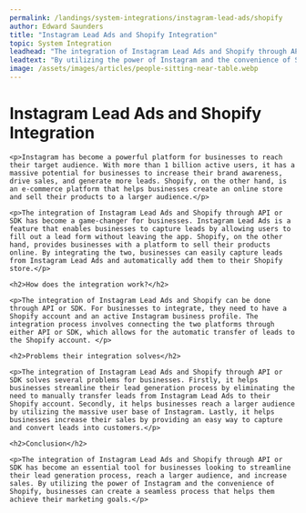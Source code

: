 ```yaml
---
permalink: /landings/system-integrations/instagram-lead-ads/shopify
author: Edward Saunders
title: "Instagram Lead Ads and Shopify Integration"
topic: System Integration
leadhead: "The integration of Instagram Lead Ads and Shopify through API or SDK has become an essential tool for businesses looking to streamline their lead generation process, reach a larger audience, and increase sales"
leadtext: "By utilizing the power of Instagram and the convenience of Shopify, businesses can create a seamless process that helps them achieve their marketing goals."
image: /assets/images/articles/people-sitting-near-table.webp
---
```

<div class="arttext">	<h1>Instagram Lead Ads and Shopify Integration</h1>

	<p>Instagram has become a powerful platform for businesses to reach their target audience. With more than 1 billion active users, it has a massive potential for businesses to increase their brand awareness, drive sales, and generate more leads. Shopify, on the other hand, is an e-commerce platform that helps businesses create an online store and sell their products to a larger audience.</p>

	<p>The integration of Instagram Lead Ads and Shopify through API or SDK has become a game-changer for businesses. Instagram Lead Ads is a feature that enables businesses to capture leads by allowing users to fill out a lead form without leaving the app. Shopify, on the other hand, provides businesses with a platform to sell their products online. By integrating the two, businesses can easily capture leads from Instagram Lead Ads and automatically add them to their Shopify store.</p>

	<h2>How does the integration work?</h2>

	<p>The integration of Instagram Lead Ads and Shopify can be done through API or SDK. For businesses to integrate, they need to have a Shopify account and an active Instagram business profile. The integration process involves connecting the two platforms through either API or SDK, which allows for the automatic transfer of leads to the Shopify account. </p>

	<h2>Problems their integration solves</h2>

	<p>The integration of Instagram Lead Ads and Shopify through API or SDK solves several problems for businesses. Firstly, it helps businesses streamline their lead generation process by eliminating the need to manually transfer leads from Instagram Lead Ads to their Shopify account. Secondly, it helps businesses reach a larger audience by utilizing the massive user base of Instagram. Lastly, it helps businesses increase their sales by providing an easy way to capture and convert leads into customers.</p>

	<h2>Conclusion</h2>

	<p>The integration of Instagram Lead Ads and Shopify through API or SDK has become an essential tool for businesses looking to streamline their lead generation process, reach a larger audience, and increase sales. By utilizing the power of Instagram and the convenience of Shopify, businesses can create a seamless process that helps them achieve their marketing goals.</p>

</div>